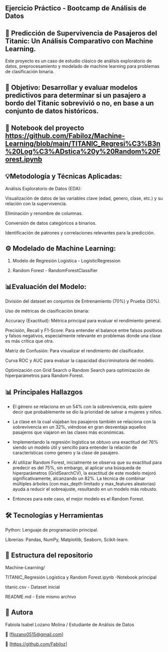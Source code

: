 ## Ejercicio Práctico - Bootcamp de Análisis de Datos 

## 🚢 Predicción de Supervivencia de Pasajeros del Titanic: Un Análisis Comparativo con Machine Learning.
Este proyecto es un caso de estudio clásico de análisis exploratorio de datos, preprocesamiento y modelado de machine learning para problemas de clasificación binaria.

## 🎯 Objetivo: Desarrollar y evaluar modelos predictivos para determinar si un pasajero a bordo del Titanic sobrevivió o no, en base a un conjunto de datos históricos.

## 🔗 Notebook del proyecto https://github.com/Fabiloz/Machine-Learning/blob/main/TITANIC_Regresi%C3%B3n%20Log%C3%ADstica%20y%20Random%20Forest.ipynb

## 💡Metodología y Técnicas Aplicadas:
Análisis Exploratorio de Datos (EDA):

Visualización de datos de las variables clave (edad, genero, clase, etc.) y su relación con la supervivencia.

Eliminación y renombre de columnas. 

Conversión de datos categóricos a binarios.

Identificación de patrones y correlaciones relevantes para la predicción.


## ⚙️ Modelado de Machine Learning:
1.	Modelo de Regresión Logistica - LogisticRegression
   
3.	Random Forest - RandomForestClassifier

## 📊Evaluación del Modelo:
División del dataset en conjuntos de Entrenamiento (70%) y Prueba (30%).

Uso de métricas de clasificación binaria:

Accuracy (Exactitud): Métrica principal para evaluar el rendimiento general.

Precisión, Recall y F1-Score: Para entender el balance entre falsos positivos y falsos negativos, especialmente relevante en problemas donde una clase es más crítica que otra.

Matriz de Confusión: Para visualizar el rendimiento del clasificador.

Curva ROC y AUC para evaluar la capacidad discriminatoria del modelo.

Optimización con Grid Search o Random Search para optimización de hiperparámetros  para Random Forest.

## 📊 Principales Hallazgos

-	El género se relaciona en un 54% con la sobrevivencia, esto quiere decir que probablemente se dio la prioridad de salvar a mujeres y niños.
  
-	La clase en la cual viajaban los pasajeros también se relaciona con la sobrevivencia en un 32%, viéndose en gran desventaja aquellos pasajeros que viajaron en las clases más económicas.
  
-	Implementando la regresión logística se obtuvo una exactitud del 76% siendo un modelo útil y sencillo para entender la relación de características como genero y la clase de pasajero.
  
-	Al utilizar Random Forest, inicialmente se observa que su exactitud para predecir es del 75%, sin embargo, al aplicar una búsqueda de hiperparámetros (GridSearchCV), la exactitud de este modelo mejoró significativamente, alcanzando un 82%. La técnica de combinar múltiples árboles (con max_depth limitado y max_features aleatorias) ayuda a reducir el sobreajuste, resultando en un modelo más robusto.
  
-	Entonces para este caso, el mejor modelo es el Random Forest.


## 🛠️ Tecnologías y Herramientas
Python: Lenguaje de programación principal.

Librerías: Pandas, NumPy, Matplotlib, Seaborn, Scikit-learn.

## 📂 Estructura del repositorio
Machine-Learning/

TITANIC_Regresión Logística y Random Forest.ipynb -Notebook principal 

titanic.csv - Dataset inicial 

README.md - Este mismo archivo

## 👤 Autora
Fabiola Isabel Lozano Molina / Estudiante de Análisis de Datos

📧 [flozano0515@gmail.com]

🔗 [https://github.com/Fabiloz] 
